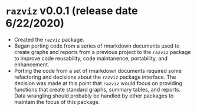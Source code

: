 # `razviz` v0.0.1 (release date 6/22/2020)

* Created the `razviz` package.
* Began porting code from a series of rmarkdown documents used to create graphs and reports from a previous project to the `razviz` package to improve code reusability, code maintanence, portability, and enhancement.
* Porting the code from a set of rmarkdown documents required some refactoring and decisions about the `razviz` package interface. The decision was made at this point that `razviz` would focus on providing functions that create standard graphs, summary tables, and reports. Data wrangling should probably be handled by other packages to maintain the focus of this package.
